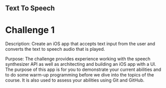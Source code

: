 ## Text To Speech
# Challenge 1

Description: Create an iOS app that accepts text input from the user and converts the text to speech audio that is played.

Purpose: The challenge provides experience working with the speech synthesizer API as well as architecting and building an iOS app with a UI. The purpose of this app is for you to demonstrate your current abilities and to do some warm-up programming before we dive into the topics of the course. It is also used to assess your abilities using Git and GitHub.
